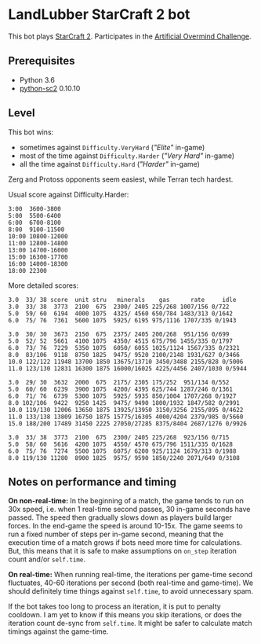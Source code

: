 # LandLubber StarCraft 2 bot

This bot plays [StarCraft 2](https://starcraft2.com/). Participates in the [Artificial Overmind Challenge](https://artificial-overmind.reaktor.com/).

## Prerequisites

- Python 3.6
- [python-sc2](https://github.com/Dentosal/python-sc2/) 0.10.10

## Level

This bot wins:

- sometimes against `Difficulty.VeryHard` (*"Elite"* in-game)
- most of the time against `Difficulty.Harder` (*"Very Hard"* in-game)
- all the time against `Difficulty.Hard` (*"Harder"* in-game)

Zerg and Protoss opponents seem easiest, while Terran tech hardest.

Usual score against Difficulty.Harder:

    3:00  3600-3800
    5:00  5500-6400
    6:00  6700-8100
    8:00  9100-11500
    10:00 10800-12000
    11:00 12800-14800
    13:00 14700-16000
    15:00 16300-17700
    16:00 14000-18300
    18:00 22300

More detailed scores:

    3.0  33/ 38 score  unit stru   minerals    gas      rate     idle
    3.0  33/ 38  3773  2100  675  2300/ 2405 225/268 1007/156 0/722
    5.0  59/ 60  6194  4000 1075  4325/ 4560 650/784 1483/313 0/1642
    6.0  75/ 76  7361  5600 1075  5925/ 6195 975/1116 1707/335 0/1943

    3.0  30/ 30  3673  2150  675  2375/ 2405 200/268  951/156 0/699
    5.0  52/ 52  5661  4100 1075  4350/ 4515 675/796 1455/335 0/1797
    6.0  73/ 76  7229  5350 1075  6050/ 6055 1025/1124 1567/335 0/2321
    8.0  83/106  9118  8750 1825  9475/ 9520 2100/2148 1931/627 0/3466
    10.0 122/122 11948 13700 1850 13675/13710 3450/3488 2155/828 0/5006
    11.0 123/130 12831 16300 1875 16000/16025 4225/4456 2407/1030 0/5944

    3.0  29/ 30  3632  2000  675  2175/ 2305 175/252  951/134 0/552
    5.0  60/ 60  6239  3900 1075  4200/ 4395 625/744 1287/246 0/1361
    6.0  71/ 76  6739  5300 1075  5925/ 5935 850/1004 1707/268 0/1927
    8.0 102/106  9422  9250 1425  9475/ 9490 1800/1932 1847/582 0/2991
    10.0 119/130 12006 13650 1875 13925/13950 3150/3256 2155/895 0/4622
    11.0 133/138 13809 16750 1875 15775/16305 4000/4204 2379/985 0/5660
    15.0 188/200 17489 31450 2225 27050/27285 8375/8404 2687/1276 0/9926

    3.0  33/ 38  3773  2100  675  2300/ 2405 225/268  923/156 0/715
    5.0  58/ 60  5616  4200 1075  4550/ 4570 675/796 1511/335 0/1628
    6.0  75/ 76  7274  5500 1075  6075/ 6200 925/1124 1679/313 0/1988
    8.0 119/130 11280  8900 1825  9575/ 9590 1850/2240 2071/649 0/3108


## Notes on performance and timing

**On non-real-time:** In the beginning of a match, the game tends to run on 30x speed, i.e. when 1 real-time second passes, 30 in-game seconds have passed. The speed then gradually slows down as players build larger forces. In the end-game the speed is around 10-15x. The game seems to run a fixed number of steps per in-game second, meaning that the execution time of a match grows if bots need more time for calculations. But, this means that it is safe to make assumptions on `on_step` iteration count and/or `self.time`.

**On real-time:** When running real-time, the iterations per game-time second fluctuates, 40-60 iterations per second (both real-time and game-time). We should definitely time things against `self.time`, to avoid unnecessary spam.

If the bot takes too long to process an iteration, it is put to penalty cooldown. I am yet to know if this means you skip iterations, or does the iteration count de-sync from `self.time`. It might be safer to calculate match timings against the game-time.
